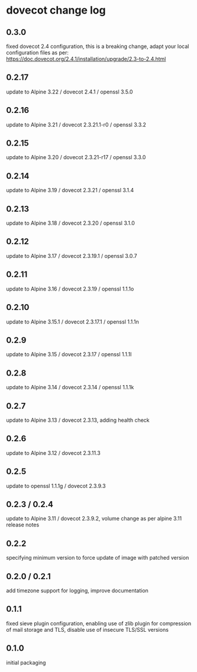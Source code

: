 # dovecot change log

## 0.3.0
fixed dovecot 2.4 configuration, this is a breaking change, adapt your local
configuration files as per:
https://doc.dovecot.org/2.4.1/installation/upgrade/2.3-to-2.4.html

## 0.2.17
update to Alpine 3.22 / dovecot 2.4.1 / openssl 3.5.0

## 0.2.16
update to Alpine 3.21 / dovecot 2.3.21.1-r0 / openssl 3.3.2

## 0.2.15
update to Alpine 3.20 / dovecot 2.3.21-r17 / openssl 3.3.0

## 0.2.14
update to Alpine 3.19 / dovecot 2.3.21 / openssl 3.1.4

## 0.2.13
update to Alpine 3.18 / dovecot 2.3.20 / openssl 3.1.0

## 0.2.12
update to Alpine 3.17 / dovecot 2.3.19.1 / openssl 3.0.7

## 0.2.11
update to Alpine 3.16 / dovecot 2.3.19 / openssl 1.1.1o

## 0.2.10
update to Alpine 3.15.1 / dovecot 2.3.17.1 / openssl 1.1.1n

## 0.2.9
update to Alpine 3.15 / dovecot 2.3.17 / openssl 1.1.1l

## 0.2.8
update to Alpine 3.14 / dovecot 2.3.14 / openssl 1.1.1k

## 0.2.7
update to Alpine 3.13 / dovecot 2.3.13, adding health check

## 0.2.6
update to Alpine 3.12 / dovecot 2.3.11.3

## 0.2.5
update to openssl 1.1.1g / dovecot 2.3.9.3

## 0.2.3 / 0.2.4
update to Alpine 3.11 / dovecot 2.3.9.2, volume change as per alpine 3.11 release notes

## 0.2.2
specifying minimum version to force update of image with patched version

## 0.2.0 / 0.2.1
add timezone support for logging, improve documentation

## 0.1.1
fixed sieve plugin configuration, enabling use of zlib plugin for compression of
mail storage and TLS, disable use of insecure TLS/SSL versions

## 0.1.0
initial packaging
